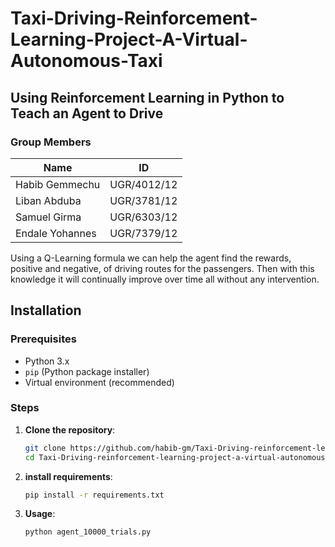# Taxi-Driving-Reinforcement-Learning-Project-A-Virtual-Autonomous-Taxi

## Using Reinforcement Learning in Python to Teach an Agent to Drive

### Group Members
| Name            | ID          |
|-----------------|-------------|
| Habib Gemmechu  | UGR/4012/12 |
| Liban Abduba    | UGR/3781/12 |
| Samuel Girma    | UGR/6303/12 |
| Endale Yohannes | UGR/7379/12 |


Using a Q-Learning formula we can help the agent find the rewards, positive and negative, of driving routes for the passengers. Then with this knowledge it will continually improve over time all without any intervention.

## Installation

### Prerequisites
- Python 3.x
- `pip` (Python package installer)
- Virtual environment (recommended)

### Steps

1. **Clone the repository**:
   ```sh
   git clone https://github.com/habib-gm/Taxi-Driving-reinforcement-learning-project-a-virtual-autonomous-taxi.git
   cd Taxi-Driving-reinforcement-learning-project-a-virtual-autonomous-taxi ```

2.   **install requirements**:
      ```sh
      pip install -r requirements.txt
      ```

4.  **Usage**:
    ```sh
    python agent_10000_trials.py
